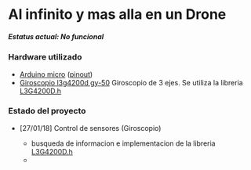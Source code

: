 # Al infinito y mas alla en un Drone
##### Estatus actual: No funcional

### Hardware utilizado

* [Arduino micro](https://store.arduino.cc/usa/arduino-micro) ([pinout](Images/arduino_micro_pinout.png))
* [Giroscopio l3g4200d gy-50](https://www.gearbest.com/development-boards/pp_58062.html)
Giroscopio de 3 ejes. Se utiliza la libreria [L3G4200D.h](https://github.com/jarzebski/Arduino-L3G4200D)



### Estado del proyecto

* [27/01/18] Control de sensores (Giroscopio)

    * busqueda de informacion e implementacion de la libreria [L3G4200D.h](https://github.com/jarzebski/Arduino-L3G4200D)
    * 